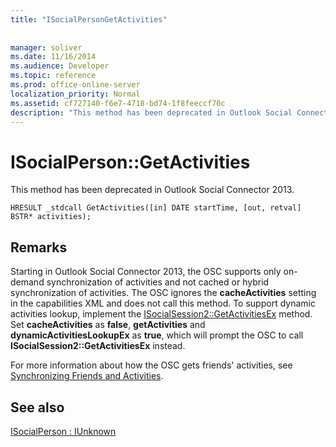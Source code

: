 ```yaml
---
title: "ISocialPersonGetActivities"
 
 
manager: soliver
ms.date: 11/16/2014
ms.audience: Developer
ms.topic: reference
ms.prod: office-online-server
localization_priority: Normal
ms.assetid: cf727140-f6e7-4718-bd74-1f8feeccf70c
description: "This method has been deprecated in Outlook Social Connector 2013."
---
```


# ISocialPerson::GetActivities

This method has been deprecated in Outlook Social Connector 2013.
  
```
HRESULT _stdcall GetActivities([in] DATE startTime, [out, retval] BSTR* activities);
```

## Remarks

Starting in Outlook Social Connector 2013, the OSC supports only on-demand synchronization of activities and not cached or hybrid synchronization of activities. The OSC ignores the **cacheActivities** setting in the capabilities XML and does not call this method. To support dynamic activities lookup, implement the [ISocialSession2::GetActivitiesEx](isocialsession2-getactivitiesex.md) method. Set **cacheActivities** as **false**, **getActivities** and **dynamicActivitiesLookupEx** as **true**, which will prompt the OSC to call **ISocialSession2::GetActivitiesEx** instead. 
  
For more information about how the OSC gets friends' activities, see [Synchronizing Friends and Activities](synchronizing-friends-and-activities.md). 
  
## See also



[ISocialPerson : IUnknown](isocialpersoniunknown.md)

